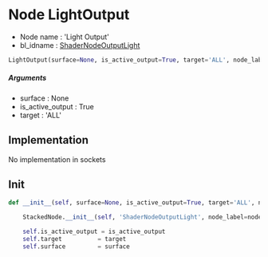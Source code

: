 # Node LightOutput

- Node name : 'Light Output'
- bl_idname : [ShaderNodeOutputLight](https://docs.blender.org/api/current/bpy.types.ShaderNodeOutputLight.html)


``` python
LightOutput(surface=None, is_active_output=True, target='ALL', node_label=None, node_color=None)
```
##### Arguments

- surface : None
- is_active_output : True
- target : 'ALL'

## Implementation

No implementation in sockets

## Init

``` python
def __init__(self, surface=None, is_active_output=True, target='ALL', node_label=None, node_color=None):

    StackedNode.__init__(self, 'ShaderNodeOutputLight', node_label=node_label, node_color=node_color)

    self.is_active_output = is_active_output
    self.target          = target
    self.surface         = surface
```
